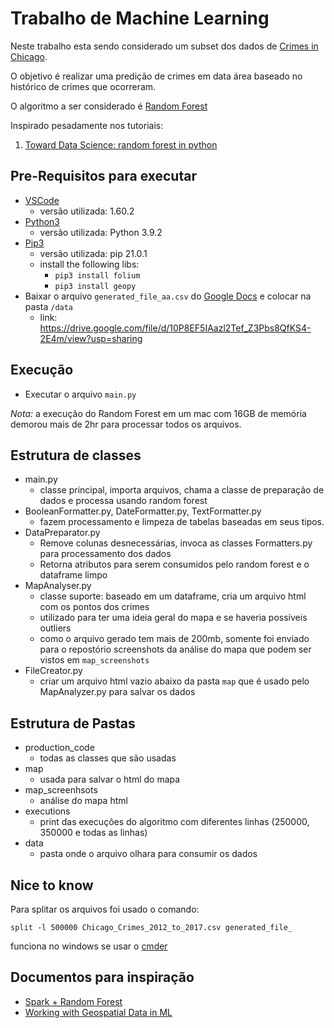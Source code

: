 # Trabalho de Machine Learning

Neste trabalho esta sendo considerado um subset dos dados de [Crimes in Chicago](https://www.kaggle.com/currie32/crimes-in-chicago).

O objetivo é realizar uma predição de crimes em data área baseado no histórico de crimes que ocorreram.

O algoritmo a ser considerado é [Random Forest](https://en.wikipedia.org/wiki/Random_forest)

Inspirado pesadamente nos tutoriais:

1. [Toward Data Science: random forest in python](https://towardsdatascience.com/random-forest-in-python-24d0893d51c0)

## Pre-Requisitos para executar

- [VSCode](https://code.visualstudio.com/)
  - versão utilizada: 1.60.2
- [Python3](https://www.python.org/downloads/)
  - versão utilizada: Python 3.9.2
- [Pip3](https://stackoverflow.com/questions/6587507/how-to-install-pip-with-python-3)
  - versão utilizada: pip 21.0.1
  - install the following libs:
    - `pip3 install folium`
    - `pip3 install geopy`
- Baixar o arquivo `generated_file_aa.csv` do [Google Docs](https://drive.google.com/file/d/10P8EF5IAazl2Tef_Z3Pbs8QfKS4-2E4m/view?usp=sharing) e colocar na pasta `/data`
  - link: https://drive.google.com/file/d/10P8EF5IAazl2Tef_Z3Pbs8QfKS4-2E4m/view?usp=sharing

## Execução

- Executar o arquivo `main.py`

_Nota:_ a execução do Random Forest em um mac com 16GB de memória demorou mais de 2hr para processar todos os arquivos.

## Estrutura de classes

- main.py
  - classe principal, importa arquivos, chama a classe de preparação de dados e processa usando random forest
- BooleanFormatter.py, DateFormatter.py, TextFormatter.py
  - fazem processamento e limpeza de tabelas baseadas em seus tipos.
- DataPreparator.py
  - Remove colunas desnecessárias, invoca as classes Formatters.py para processamento dos dados
  - Retorna atributos para serem consumidos pelo random forest e o dataframe limpo
- MapAnalyser.py
  - classe suporte: baseado em um dataframe, cria um arquivo html com os pontos dos crimes
  - utilizado para ter uma ideia geral do mapa e se haveria possíveis outliers
  - como o arquivo gerado tem mais de 200mb, somente foi enviado para o repostório screenshots da análise do mapa que podem ser vistos em `map_screenshots`
- FileCreator.py
  - criar um arquivo html vazio abaixo da pasta `map` que é usado pelo MapAnalyzer.py para salvar os dados

## Estrutura de Pastas

- production_code
  - todas as classes que são usadas
- map
  - usada para salvar o html do mapa
- map_screenhsots
  - análise do mapa html
- executions
  - print das execuções do algoritmo com diferentes linhas (250000, 350000 e todas as linhas)
- data
  - pasta onde o arquivo olhara para consumir os dados

## Nice to know

Para splitar os arquivos foi usado o comando:

`split -l 500000 Chicago_Crimes_2012_to_2017.csv generated_file_`

funciona no windows se usar o [cmder](https://cmder.net/)

## Documentos para inspiração

- [Spark + Random Forest](https://www.silect.is/blog/random-forest-models-in-spark-ml/)
- [Working with Geospatial Data in ML](https://heartbeat.comet.ml/working-with-geospatial-data-in-machine-learning-ad4097c7228d)

